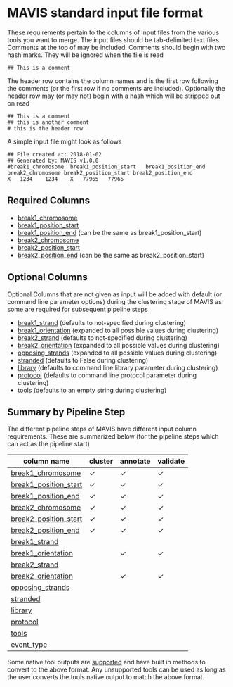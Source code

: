 # MAVIS standard input file format


These requirements pertain to the columns of input files from the
various tools you want to merge. The input files should be tab-delimited
text files. Comments at the top of may be included. Comments should
begin with two hash marks. They will be ignored when the file is read


    ## This is a comment

The header row contains the column names and is the first row following
the comments (or the first row if no comments are included). Optionally
the header row may (or may not) begin with a hash which will be stripped
out on read

    ## This is a comment
    ## this is another comment
    # this is the header row

A simple input file might look as follows

    ## File created at: 2018-01-02
    ## Generated by: MAVIS v1.0.0
    #break1_chromosome  break1_position_start   break1_position_end break2_chromosome break2_position_start break2_position_end
    X   1234    1234    X   77965   77965

## Required Columns

-   [break1_chromosome](../../outputs/columns/#break1_chromosome)
-   [break1_position_start](../../outputs/columns/#break1_position_start)
-   [break1_position_end](../../outputs/columns/#break1_position_end) (can be the
    same as break1\_position\_start)
-   [break2_chromosome](../../outputs/columns/#break2_chromosome)
-   [break2_position_start](../../outputs/columns/#break2_position_start)
-   [break2_position_end](../../outputs/columns/#break2_position_end) (can be the
    same as break2\_position\_start)

## Optional Columns

Optional Columns that are not given as input will be added with default
(or command line parameter options) during the clustering stage of MAVIS
as some are required for subsequent pipeline steps

-   [break1_strand](../../outputs/columns/#break1_strand) (defaults to
    not-specified during clustering)
-   [break1_orientation](../../outputs/columns/#break1_orientation) (expanded to all
    possible values during clustering)
-   [break2_strand](../../outputs/columns/#break2_strand) (defaults to
    not-specified during clustering)
-   [break2_orientation](../../outputs/columns/#break2_orientation) (expanded to all
    possible values during clustering)
-   [opposing_strands](../../outputs/columns/#opposing_strands) (expanded to all
    possible values during clustering)
-   [stranded](../../outputs/columns/#stranded) (defaults to False during
    clustering)
-   [library](../../outputs/columns/#library) (defaults to command line
    library parameter during clustering)
-   [protocol](../../outputs/columns/#protocol) (defaults to command line
    protocol parameter during clustering)
-   [tools](../../outputs/columns/#tools) (defaults to an empty string
    during clustering)

## Summary by Pipeline Step

The different pipeline steps of MAVIS have different input column
requirements. These are summarized below (for the pipeline steps which
can act as the pipeline start)

| column name                                                           | cluster | annotate | validate |
| --------------------------------------------------------------------- | ------- | -------- | -------- |
| [break1_chromosome](../../outputs/columns/#break1_chromosome)         | &check; | &check;  | &check;  |
| [break1_position_start](../../outputs/columns/#break1_position_start) | &check; | &check;  | &check;  |
| [break1_position_end](../../outputs/columns/#break1_position_end)     | &check; | &check;  | &check;  |
| [break2_chromosome](../../outputs/columns/#break2_chromosome)         | &check; | &check;  | &check;  |
| [break2_position_start](../../outputs/columns/#break2_position_start) | &check; | &check;  | &check;  |
| [break2_position_end](../../outputs/columns/#break2_position_end)     | &check; | &check;  | &check;  |
| [break1_strand](../../outputs/columns/#break1_strand)                 |         |          |          |
| [break1_orientation](../../outputs/columns/#break1_orientation)       |         | &check;  | &check;  |
| [break2_strand](../../outputs/columns/#break2_strand)                 |         |          |          |
| [break2_orientation](../../outputs/columns/#break2_orientation)       |         | &check;  | &check;  |
| [opposing_strands](../../outputs/columns/#opposing_strands)           |         |          |          |
| [stranded](../../outputs/columns/#stranded)                           |         |          |          |
| [library](../../outputs/columns/#library)                             |         |          |          |
| [protocol](../../outputs/columns/#protocol)                           |         |          |          |
| [tools](../../outputs/columns/#tools)                                 |         |          |          |
| [event_type](../../outputs/columns/#event_type)                       |         |          |          |

Some native tool outputs are [supported](../../inputs/support/#sv-callers) and
have built in methods to convert to the above format. Any unsupported
tools can be used as long as the user converts the tools native output
to match the above format.

